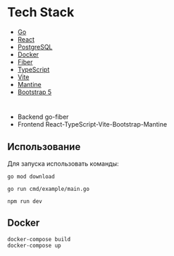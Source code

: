 # Tech Stack
- [Go](https://go.dev)
- [React](https://ru.reactjs.org/)
- [PostgreSQL](https://www.postgresql.org)
- [Docker](https://www.docker.com/)
- [Fiber](https://github.com/gofiber/fiber)
- [TypeScript](https://www.typescriptlang.org/)
- [Vite](https://vitejs.dev/)
- [Mantine](https://mantine.dev/)
- [Bootstrap 5](https://getbootstrap.com/)


#
* Backend go-fiber
* Frontend React-TypeScript-Vite-Bootstrap-Mantine


## Использование 
Для запуска использовать команды:

```go mod download```

```go run cmd/example/main.go```

```npm run dev```


## Docker
```shell
docker-compose build
docker-compose up
```

